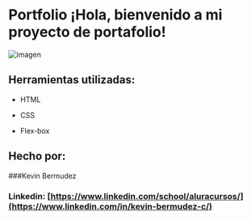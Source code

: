# Portfolio ¡Hola, bienvenido a mi proyecto de portafolio!

![imagen](https://user-images.githubusercontent.com/77756047/211304452-220fedf0-f91b-490f-8a65-a60ce860bc5c.png)

## Herramientas utilizadas:

* HTML

* CSS

* Flex-box

## Hecho por:

###Kevin Bermudez

### Linkedin: [https://www.linkedin.com/school/aluracursos/](https://www.linkedin.com/in/kevin-bermudez-c/)
